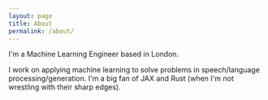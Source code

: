 ```yaml
---
layout: page
title: About
permalink: /about/
---
```


I'm a Machine Learning Engineer based in London.

I work on applying machine learning to solve problems in speech/language processing/generation. I'm a big fan of JAX and Rust (when I'm not wrestling with their sharp edges).

